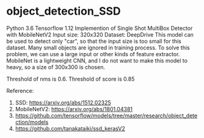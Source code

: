 # object_detection_SSD
Python 3.6
Tensorflow 1.12
Implemention of Single Shot MultiBox Detector with MobileNetV2
Input size: 320x320
Dataset: DeepDrive
This model can be used to detect only "car", so that the input size is too small for this dataset. Many small objects are ignored in training
process. To solve this problem, we can use a large input or other kinds of feature extractor. MobileNet is a lightweight CNN, and I do not 
want to make this model to heavy, so a size of 300x300 is chosen. 

Threshold of nms is 0.6.
Threshold of score is 0.85

Reference:
1. SSD: https://arxiv.org/abs/1512.02325
2. MobileNetV2: https://arxiv.org/abs/1801.04381
3. https://github.com/tensorflow/models/tree/master/research/object_detection/models
4. https://github.com/tanakataiki/ssd_kerasV2

